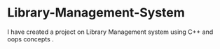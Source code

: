 # Library-Management-System
I have created a project on Library Management system using C++ and oops concepts .
